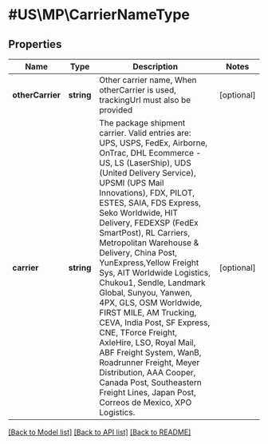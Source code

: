# #US\MP\CarrierNameType

## Properties

Name | Type | Description | Notes
------------ | ------------- | ------------- | -------------
**otherCarrier** | **string** | Other carrier name, When otherCarrier is used, trackingUrl must also be provided | [optional]
**carrier** | **string** | The package shipment carrier. Valid entries are: UPS, USPS, FedEx, Airborne, OnTrac, DHL Ecommerce - US, LS (LaserShip), UDS (United Delivery Service), UPSMI (UPS Mail Innovations), FDX, PILOT, ESTES, SAIA, FDS Express, Seko Worldwide, HIT Delivery, FEDEXSP (FedEx SmartPost), RL Carriers, Metropolitan Warehouse & Delivery, China Post, YunExpress,Yellow Freight Sys, AIT Worldwide Logistics, Chukou1, Sendle, Landmark Global, Sunyou, Yanwen, 4PX, GLS, OSM Worldwide, FIRST MILE, AM Trucking, CEVA, India Post, SF Express, CNE, TForce Freight, AxleHire, LSO, Royal Mail, ABF Freight System, WanB, Roadrunner Freight, Meyer Distribution, AAA Cooper, Canada Post, Southeastern Freight Lines, Japan Post, Correos de Mexico, XPO Logistics. | [optional]


[[Back to Model list]](../) [[Back to API list]](../../Api/US/MP) [[Back to README]](../../README.md)
